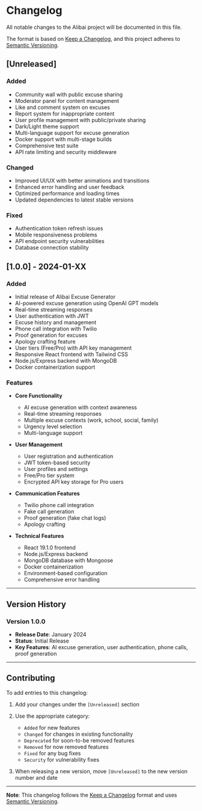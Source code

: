 # Changelog

All notable changes to the Alibai project will be documented in this file.

The format is based on [Keep a Changelog](https://keepachangelog.com/en/1.0.0/),
and this project adheres to [Semantic Versioning](https://semver.org/spec/v2.0.0.html).

## [Unreleased]

### Added
- Community wall with public excuse sharing
- Moderator panel for content management
- Like and comment system on excuses
- Report system for inappropriate content
- User profile management with public/private sharing
- Dark/Light theme support
- Multi-language support for excuse generation
- Docker support with multi-stage builds
- Comprehensive test suite
- API rate limiting and security middleware

### Changed
- Improved UI/UX with better animations and transitions
- Enhanced error handling and user feedback
- Optimized performance and loading times
- Updated dependencies to latest stable versions

### Fixed
- Authentication token refresh issues
- Mobile responsiveness problems
- API endpoint security vulnerabilities
- Database connection stability

## [1.0.0] - 2024-01-XX

### Added
- Initial release of Alibai Excuse Generator
- AI-powered excuse generation using OpenAI GPT models
- Real-time streaming responses
- User authentication with JWT
- Excuse history and management
- Phone call integration with Twilio
- Proof generation for excuses
- Apology crafting feature
- User tiers (Free/Pro) with API key management
- Responsive React frontend with Tailwind CSS
- Node.js/Express backend with MongoDB
- Docker containerization support

### Features
- **Core Functionality**
  - AI excuse generation with context awareness
  - Real-time streaming responses
  - Multiple excuse contexts (work, school, social, family)
  - Urgency level selection
  - Multi-language support

- **User Management**
  - User registration and authentication
  - JWT token-based security
  - User profiles and settings
  - Free/Pro tier system
  - Encrypted API key storage for Pro users

- **Communication Features**
  - Twilio phone call integration
  - Fake call generation
  - Proof generation (fake chat logs)
  - Apology crafting

- **Technical Features**
  - React 19.1.0 frontend
  - Node.js/Express backend
  - MongoDB database with Mongoose
  - Docker containerization
  - Environment-based configuration
  - Comprehensive error handling

---

## Version History

### Version 1.0.0
- **Release Date**: January 2024
- **Status**: Initial Release
- **Key Features**: AI excuse generation, user authentication, phone calls, proof generation

---

## Contributing

To add entries to this changelog:

1. Add your changes under the `[Unreleased]` section
2. Use the appropriate category:
   - `Added` for new features
   - `Changed` for changes in existing functionality
   - `Deprecated` for soon-to-be removed features
   - `Removed` for now removed features
   - `Fixed` for any bug fixes
   - `Security` for vulnerability fixes

3. When releasing a new version, move `[Unreleased]` to the new version number and date

---

**Note**: This changelog follows the [Keep a Changelog](https://keepachangelog.com/) format and uses [Semantic Versioning](https://semver.org/). 